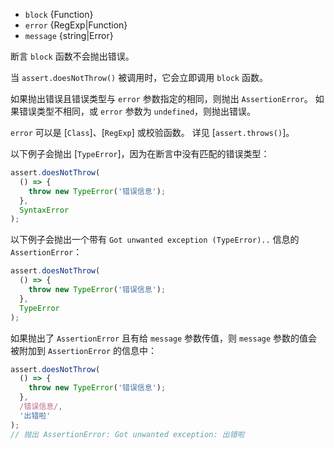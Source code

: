 <!-- YAML
added: v0.1.21
changes:
  - version: v5.11.0, v4.4.5
    pr-url: https://github.com/nodejs/node/pull/2407
    description: The `message` parameter is respected now.
  - version: v4.2.0
    pr-url: https://github.com/nodejs/node/pull/3276
    description: The `error` parameter can now be an arrow function.
-->
* `block` {Function}
* `error` {RegExp|Function}
* `message` {string|Error}

断言 `block` 函数不会抛出错误。

当 `assert.doesNotThrow()` 被调用时，它会立即调用 `block` 函数。

如果抛出错误且错误类型与 `error` 参数指定的相同，则抛出 `AssertionError`。
如果错误类型不相同，或 `error` 参数为 `undefined`，则抛出错误。

`error` 可以是 [`Class`]、[`RegExp`] 或校验函数。
详见 [`assert.throws()`]。

以下例子会抛出 [`TypeError`]，因为在断言中没有匹配的错误类型：

<!-- eslint-disable no-restricted-syntax -->
```js
assert.doesNotThrow(
  () => {
    throw new TypeError('错误信息');
  },
  SyntaxError
);
```

以下例子会抛出一个带有 `Got unwanted exception (TypeError)..` 信息的 `AssertionError`：

<!-- eslint-disable no-restricted-syntax -->
```js
assert.doesNotThrow(
  () => {
    throw new TypeError('错误信息');
  },
  TypeError
);
```

如果抛出了 `AssertionError` 且有给 `message` 参数传值，则 `message` 参数的值会被附加到 `AssertionError` 的信息中：

<!-- eslint-disable no-restricted-syntax -->
```js
assert.doesNotThrow(
  () => {
    throw new TypeError('错误信息');
  },
  /错误信息/,
  '出错啦'
);
// 抛出 AssertionError: Got unwanted exception: 出错啦
```

